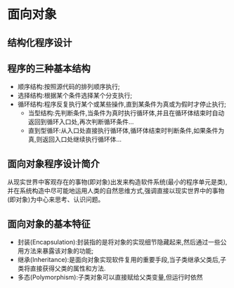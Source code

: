# 面向对象
## 结构化程序设计
## 程序的三种基本结构
* 顺序结构:按照源代码的排列顺序执行;
* 选择结构:根据某个条件选择某个分支执行;
* 循环结构:程序反复执行某个或某些操作,直到某条件为真或为假时才停止执行;
    * 当型结构:先判断条件,当条件为真时执行循环体,并且在循环体结束时自动返回到循环入口处,再次判断循环条件...
    * 直到型循环:从入口处直接执行循环体,循环体结束时判断条件,如果条件为真,则返回入口处继续执行循环体...
## 面向对象程序设计简介
从现实世界中客观存在的事物(即对象)出发来构造软件系统(最小的程序单元是类),并在系统构造中尽可能地运用人类的自然思维方式,强调直接以现实世界中的事物(即对象)为中心来思考、认识问题。
## 面向对象的基本特征
* 封装(Encapsulation):封装指的是将对象的实现细节隐藏起来,然后通过一些公用方法来暴露该对象的功能;
* 继承(Inheritance):是面向对象实现软件复用的重要手段,当子类继承父类后,子类将直接获得父类的属性和方法.
* 多态(Polymorphism):子类对象可以直接赋给父类变量,但运行时依然
